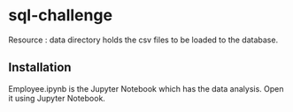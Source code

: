 # sql-challenge
Resource :
data directory holds the csv files to be loaded to the database.

## Installation

Employee.ipynb is the Jupyter Notebook which has the data analysis. Open it using Jupyter Notebook.
